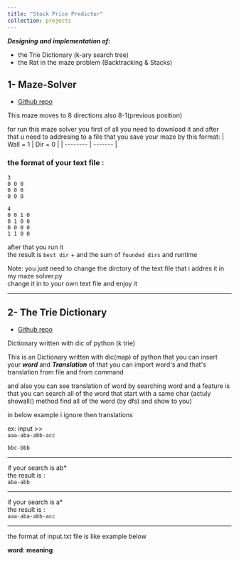 ```yaml
---
title: "Stock Price Predictor"
collection: projects
---
```

***Designing and implementation of:***
- the Trie Dictionary (k-ary search tree)
- the Rat in the maze problem (Backtracking & Stacks)


## 1- Maze-Solver
* [Github repo](https://github.com/CenaAshoori/Maze-Solver)

This maze moves to 8 directions
also 8-1(previous position)

for run this maze solver you first of all you need to download it and after that u need to addresing to a file
that you save your maze by
this format:
| Wall = 1 | Dir = 0 |
| -------- | ------- |



### the format of your text file :

```shell
3  
0 0 0  
0 0 0  
0 0 0
```  
```shell
4  
0 0 1 0  
0 1 0 0  
0 0 0 0  
1 1 0 0 
```
  

after that you run it  
the result is `best dir` + and the sum of `founded dirs` and runtime   



Note: you just need to change the dirctory of the text file that i addres it in my maze solver.py   
change it in to your own text file and enjoy it  

---

## 2- The Trie Dictionary
* [Github repo](https://github.com/CenaAshoori/Dictionary)

Dictionary written with dic of python (k trie) 

This is an Dictionary written with dic(map) of python that you can insert your **_word_**  and **_Translation_** of that
you can import word's and that's translation from file and from command

and also you can see translation of word by searching word
and a feature is that you can search all of the word that start with a same char 
(actuly showall() method find all of the word (by dfs) and show to you)

in below example i ignore then translations  

ex: input    >>  
`aaa-aba-abb-acc`

`bbc-bbb` 

  
__ __
if your search is ab*    
the result is :  
`aba-abb`   
__ __  
if your search is a*    
the result is :  
`aaa-aba-abb-acc`  
__ __  
the format of input.txt file is like example below

**word**: **meaning**   


